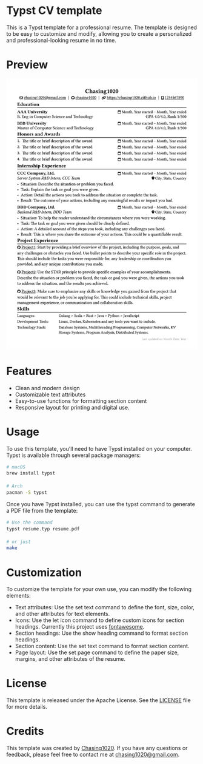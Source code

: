 # Typst CV template

This is a Typst template for a professional resume. The template is designed to be easy to customize and modify, allowing you to create a personalized and professional-looking resume in no time.

# Preview

![resume](resume.jpg)

# Features

- Clean and modern design
- Customizable text attributes
- Easy-to-use functions for formatting section content
- Responsive layout for printing and digital use.

# Usage

To use this template, you'll need to have Typst installed on your computer. Typst is available through several package managers:

```bash
# macOS
brew install typst

# Arch
pacman -S typst
```

Once you have Typst installed, you can use the typst command to generate a PDF file from the template:

```bash
# Use the command
typst resume.typ resume.pdf

# or just
make
```

# Customization

To customize the template for your own use, you can modify the following elements:

- Text attributes: Use the set text command to define the font, size, color, and other attributes for text elements.
- Icons: Use the let icon command to define custom icons for section headings. Currently this project uses [fontawesome](https://fontawesome.com/v4/license/).
- Section headings: Use the show heading command to format section headings.
- Section content: Use the set text command to format section content.
- Page layout: Use the set page command to define the paper size, margins, and other attributes of the resume.

# License

This template is released under the Apache License. See the [LICENSE](./LICENSE) file for more details.

# Credits

This template was created by [Chasing1020](https://github.com/Chasing1020). If you have any questions or feedback, please feel free to contact me at chasing1020@gmail.com.
